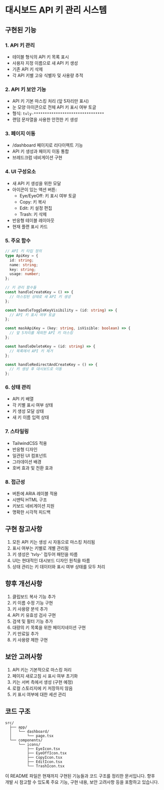 # 대시보드 API 키 관리 시스템

## 구현된 기능

### 1. API 키 관리
- 테이블 형식의 API 키 목록 표시
- 사용자 지정 이름으로 새 API 키 생성
- 기존 API 키 삭제
- 각 API 키별 고유 식별자 및 사용량 추적

### 2. API 키 보안 기능
- API 키 기본 마스킹 처리 (앞 5자리만 표시)
- 눈 모양 아이콘으로 전체 API 키 표시 여부 토글
- 형식: `tvly-********************************`
- 랜덤 문자열을 사용한 안전한 키 생성

### 3. 페이지 이동
- /dashboard 페이지로 리다이렉트 기능
- API 키 생성과 페이지 이동 통합
- 브레드크럼 네비게이션 구현

### 4. UI 구성요소
- 새 API 키 생성을 위한 모달
- 아이콘이 있는 액션 버튼:
  - Eye/EyeOff: 키 표시 여부 토글
  - Copy: 키 복사
  - Edit: 키 설정 편집
  - Trash: 키 삭제
- 반응형 테이블 레이아웃
- 현재 플랜 표시 카드

### 5. 주요 함수

```typescript
// API 키 타입 정의
type ApiKey = {
  id: string;
  name: string;
  key: string;
  usage: number;
};

// 키 관리 함수들
const handleCreateKey = () => {
  // 마스킹된 상태로 새 API 키 생성
};

const handleToggleKeyVisibility = (id: string) => {
  // API 키 표시 여부 토글
};

const maskApiKey = (key: string, isVisible: boolean) => {
  // 앞 5자리를 제외한 API 키 마스킹
};

const handleDeleteKey = (id: string) => {
  // 목록에서 API 키 제거
};

const handleRedirectAndCreateKey = () => {
  // 키 생성 후 대시보드로 이동
};
```

### 6. 상태 관리
- API 키 배열
- 각 키별 표시 여부 상태
- 키 생성 모달 상태
- 새 키 이름 입력 상태

### 7. 스타일링
- TailwindCSS 적용
- 반응형 디자인
- 일관된 UI 컴포넌트
- 그라데이션 배경
- 호버 효과 및 전환 효과

### 8. 접근성
- 버튼에 ARIA 레이블 적용
- 시맨틱 HTML 구조
- 키보드 네비게이션 지원
- 명확한 시각적 피드백

## 구현 참고사항

1. 모든 API 키는 생성 시 자동으로 마스킹 처리됨
2. 표시 여부는 키별로 개별 관리됨
3. 키 생성은 'tvly-' 접두어 패턴을 따름
4. UI는 현대적인 대시보드 디자인 원칙을 따름
5. 상태 관리는 키 데이터와 표시 여부 상태를 모두 처리

## 향후 개선사항

1. 클립보드 복사 기능 추가
2. 키 이름 수정 기능 구현
3. 키 사용량 분석 추가
4. API 키 유효성 검사 구현
5. 검색 및 필터 기능 추가
6. 대량의 키 목록을 위한 페이지네이션 구현
7. 키 만료일 추가
8. 키 사용량 제한 구현

## 보안 고려사항

1. API 키는 기본적으로 마스킹 처리
2. 페이지 새로고침 시 표시 여부 초기화
3. 키는 서버 측에서 생성 (구현 예정)
4. 로컬 스토리지에 키 저장하지 않음
5. 키 표시 여부에 대한 세션 관리

## 코드 구조
```
src/
  ├── app/
  │   └── dashboard/
  │       └── page.tsx
  └── components/
      └── icons/
          ├── EyeIcon.tsx
          ├── EyeOffIcon.tsx
          ├── CopyIcon.tsx
          ├── EditIcon.tsx
          └── TrashIcon.tsx
```

이 README 파일은 현재까지 구현된 기능들과 코드 구조를 정리한 문서입니다. 향후 개발 시 참고할 수 있도록 주요 기능, 구현 내용, 보안 고려사항 등을 포함하고 있습니다.